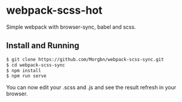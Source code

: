 # webpack-scss-hot

Simple webpack with browser-sync, babel and scss.

## Install and Running

```sh
$ git clone https://github.com/Morgbn/webpack-scss-sync.git
$ cd webpack-scss-sync
$ npm install
$ npm run serve
```

You can now edit your .scss and .js and see the result refresh in your browser.